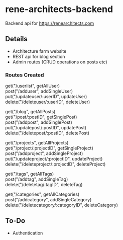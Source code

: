 # rene-architects-backend
Backend api for https://renearchitects.com

## Details

- Architecture farm website
- REST api for blog section
- Admin routes (CRUD operations on posts etc) 

### Routes Created
get("/userlist", getAllUser)\
post("/adduser", addSingleUser)\
put("/updateuser/:userID", updateUser)\
delete("/deleteuser/:userID", deleteUser)

get("/blog", getAllPosts)\
get("/post/:postID", getSinglePost)\
post("/addpost", addSinglePost)\
put("/updatepost/:postID", updatePost)\
delete("/deletepost/:postID", deletePost)

get("/projects", getAllProjects)\
get("/project/:projectID", getSingleProject)\
post("/addproject", addSingleProject)\
put("/updateproject/:projectID", updateProject)\
delete("/deleteproject/:projectID", deleteProject)

get("/tags", getAllTags)\
post("/addtag", addSingleTag)\
delete("/deletetag/:tagID", deleteTag)

get("/categories", getAllCategories)\
post("/addcategory", addSingleCategory)\
delete("/deletecategory/:categoryID", deleteCategory)

## To-Do

- Authentication
